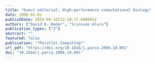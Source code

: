 ```yaml
---
title: "Guest editorial: High-performance computational biology"
date: 2008-01-01
publishDate: 2019-09-10T12:18:37.690991Z
authors: ["David A. Bader", "Srinivas Aluru"]
publication_types: ["2"]
abstract: ""
featured: false
publication: "*Parallel Computing*"
url_pdf: "https://doi.org/10.1016/j.parco.2008.10.001"
doi: "10.1016/j.parco.2008.10.001"
---
```


